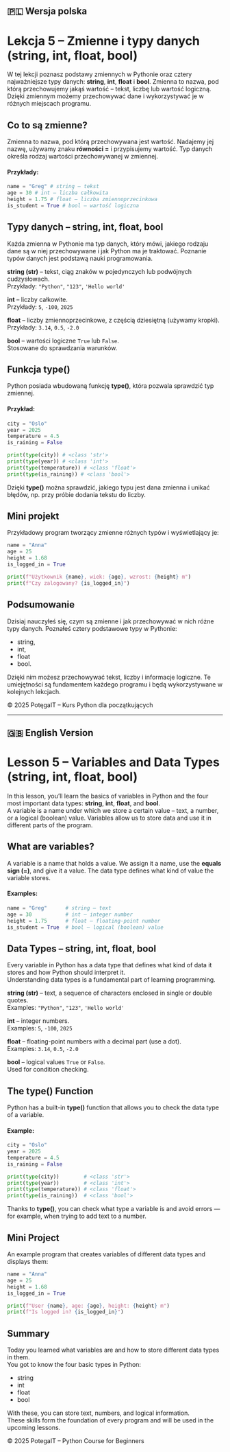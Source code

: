 ## 🇵🇱 Wersja polska

# Lekcja 5 – Zmienne i typy danych (string, int, float, bool)

W tej lekcji poznasz podstawy zmiennych w Pythonie oraz cztery najważniejsze typy danych: **string**, **int**, **float** i **bool**. Zmienna to nazwa, pod którą przechowujemy jakąś wartość – tekst, liczbę lub wartość logiczną. Dzięki zmiennym możemy przechowywać dane i wykorzystywać je w różnych miejscach programu.

## Co to są zmienne?

Zmienna to nazwa, pod którą przechowywana jest wartość. Nadajemy jej nazwę, używamy znaku **równości =** i przypisujemy wartość. Typ danych określa rodzaj wartości przechowywanej w zmiennej.

#### Przykłady:
```python
name = "Greg" # string – tekst
age = 30 # int – liczba całkowita
height = 1.75 # float – liczba zmiennoprzecinkowa
is_student = True # bool – wartość logiczna
```

## Typy danych – string, int, float, bool

Każda zmienna w Pythonie ma typ danych, który mówi, jakiego rodzaju dane są w niej przechowywane i jak Python ma je traktować.
Poznanie typów danych jest podstawą nauki programowania.

**string (str)** – tekst, ciąg znaków w pojedynczych lub podwójnych cudzysłowach.  
Przykłady: `"Python"`, `"123"`, `'Hello world'`

**int** – liczby całkowite.  
Przykłady: `5`, `-100`, `2025`

**float** – liczby zmiennoprzecinkowe, z częścią dziesiętną (używamy kropki).  
Przykłady: `3.14`, `0.5`, `-2.0`

**bool** – wartości logiczne `True` lub `False`.  
Stosowane do sprawdzania warunków.

## Funkcja type()

Python posiada wbudowaną funkcję **type()**, która pozwala sprawdzić typ zmiennej. 

#### Przykład:
```python
city = "Oslo"
year = 2025
temperature = 4.5
is_raining = False

print(type(city)) # <class 'str'>
print(type(year)) # <class 'int'>
print(type(temperature)) # <class 'float'>
print(type(is_raining)) # <class 'bool'>
```
Dzięki **type()** można sprawdzić, jakiego typu jest dana zmienna i unikać błędów, np. przy próbie dodania tekstu do liczby.

## Mini projekt

Przykładowy program tworzący zmienne różnych typów i wyświetlający je:

```python
name = "Anna"
age = 25
height = 1.68
is_logged_in = True

print(f"Użytkownik {name}, wiek: {age}, wzrost: {height} m")
print(f"Czy zalogowany? {is_logged_in}")
```

## Podsumowanie

Dzisiaj nauczyłeś się, czym są zmienne i jak przechowywać w nich różne typy danych. 
Poznałeś cztery podstawowe typy w Pythonie: 

* string,
* int,
* float
* bool.

Dzięki nim możesz przechowywać tekst, liczby i informacje logiczne. 
Te umiejętności są fundamentem każdego programu i będą wykorzystywane w kolejnych lekcjach.

© 2025 PotęgaIT – Kurs Python dla początkujących

---

## 🇬🇧 English Version

# Lesson 5 – Variables and Data Types (string, int, float, bool)

In this lesson, you’ll learn the basics of variables in Python and the four most important data types: **string**, **int**, **float**, and **bool**.  
A variable is a name under which we store a certain value – text, a number, or a logical (boolean) value. Variables allow us to store data and use it in different parts of the program.

## What are variables?

A variable is a name that holds a value. We assign it a name, use the **equals sign (=)**, and give it a value. The data type defines what kind of value the variable stores.

#### Examples:
```python
name = "Greg"      # string – text
age = 30           # int – integer number
height = 1.75      # float – floating-point number
is_student = True  # bool – logical (boolean) value
```
## Data Types – string, int, float, bool

Every variable in Python has a data type that defines what kind of data it stores and how Python should interpret it.  
Understanding data types is a fundamental part of learning programming.

**string (str)** – text, a sequence of characters enclosed in single or double quotes.  
Examples: `"Python"`, `"123"`, `'Hello world'`

**int** – integer numbers.  
Examples: `5`, `-100`, `2025`

**float** – floating-point numbers with a decimal part (use a dot).  
Examples: `3.14`, `0.5`, `-2.0`

**bool** – logical values `True` or `False`.  
Used for condition checking.

## The type() Function

Python has a built-in **type()** function that allows you to check the data type of a variable.

#### Example:
```python
city = "Oslo"
year = 2025
temperature = 4.5
is_raining = False

print(type(city))        # <class 'str'>
print(type(year))        # <class 'int'>
print(type(temperature)) # <class 'float'>
print(type(is_raining))  # <class 'bool'>
```
Thanks to **type()**, you can check what type a variable is and avoid errors — for example, when trying to add text to a number.

## Mini Project

An example program that creates variables of different data types and displays them:

```python
name = "Anna"
age = 25
height = 1.68
is_logged_in = True

print(f"User {name}, age: {age}, height: {height} m")
print(f"Is logged in? {is_logged_in}")
```
## Summary

Today you learned what variables are and how to store different data types in them.  
You got to know the four basic types in Python:

* string  
* int  
* float  
* bool  

With these, you can store text, numbers, and logical information.  
These skills form the foundation of every program and will be used in the upcoming lessons.

© 2025 PotegaIT – Python Course for Beginners
